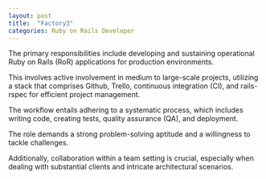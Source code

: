 ```yaml
---
layout: post
title:  "Factory3"
categories: Ruby on Rails Developer
---
```


The primary responsibilities include developing and sustaining operational Ruby on Rails (RoR) applications for production environments.

This involves active involvement in medium to large-scale projects, utilizing a stack that comprises Github, Trello, continuous integration (CI), and rails-rspec for efficient project management.

The workflow entails adhering to a systematic process, which includes writing code, creating tests, quality assurance (QA), and deployment.

The role demands a strong problem-solving aptitude and a willingness to tackle challenges.

Additionally, collaboration within a team setting is crucial, especially when dealing with substantial clients and intricate architectural scenarios.
